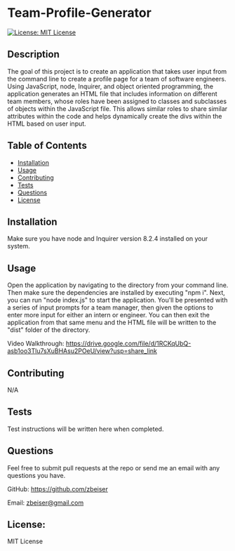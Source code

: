 # Team-Profile-Generator

[![License: MIT License](https://img.shields.io/badge/License-MIT-yellow.svg)](https://opensource.org/licenses/MIT)

## Description

The goal of this project is to create an application that takes user input from the command line to create a profile page for a team of software engineers. Using JavaScript, node, Inquirer, and object oriented programming, the application generates an HTML file that includes information on different team members, whose roles have been assigned to classes and subclasses of objects within the JavaScript file. This allows similar roles to share similar attributes within the code and helps dynamically create the divs within the HTML based on user input.

## Table of Contents

- [Installation](#installation)
- [Usage](#usage)
- [Contributing](#contributing)
- [Tests](#tests)
- [Questions](#questions)
- [License](#license)

## Installation

Make sure you have node and Inquirer version 8.2.4 installed on your system.

## Usage

Open the application by navigating to the directory from your command line. Then make sure the dependencies are installed by executing "npm i". Next, you can run "node index.js" to start the application. You'll be presented with a series of input prompts for a team manager, then given the options to enter more input for either an intern or engineer. You can then exit the application from that same menu and the HTML file will be written to the "dist" folder of the directory.

Video Walkthrough: https://drive.google.com/file/d/1RCKqUbQ-asb1oo3Tlu7sXuBHAsu2POeU/view?usp=share_link

## Contributing

N/A

## Tests

Test instructions will be written here when completed.

## Questions

Feel free to submit pull requests at the repo or send me an email with any questions you have.

GitHub: https://github.com/zbeiser

Email: zbeiser@gmail.com

## License:
    
MIT License
    
